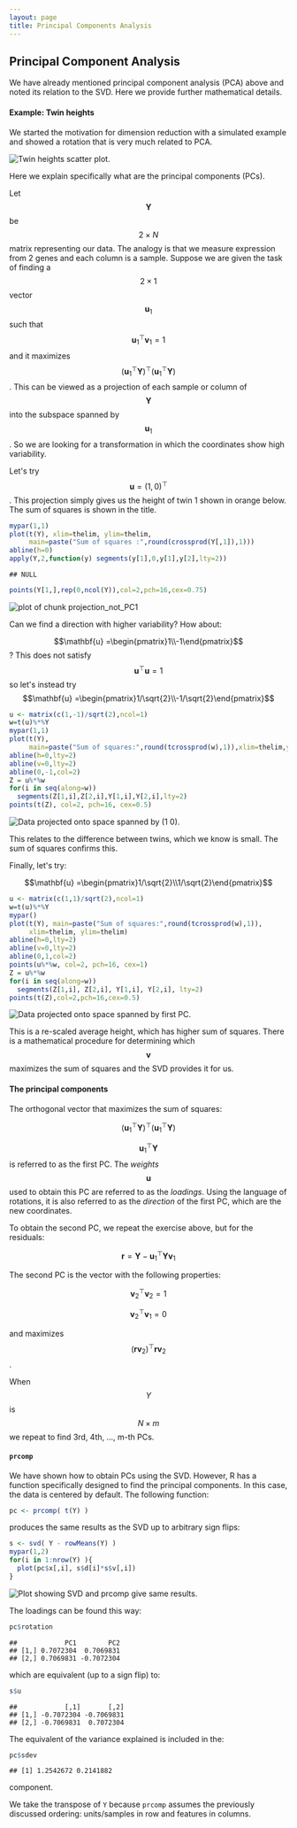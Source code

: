 ```yaml
---
layout: page
title: Principal Components Analysis
---
```




## Principal Component Analysis 

We have already mentioned principal component analysis (PCA) above and noted its relation to the SVD. Here we provide further mathematical details. 

#### Example: Twin heights

We started the motivation for dimension reduction with a simulated example and showed a rotation that is very much related to PCA.


![Twin heights scatter plot.](figure/PCA-simulate_twin_heights_again-1.png) 

Here we explain specifically what are the principal components (PCs).

Let $$\mathbf{Y}$$ be $$2 \times N$$ matrix representing our data. The analogy is that we measure expression from 2 genes and each column is a sample. Suppose we are given the task of finding a  $$2 \times 1$$ vector $$\mathbf{u}_1$$ such that $$\mathbf{u}_1^\top \mathbf{v}_1 = 1$$
and it maximizes $$(\mathbf{u}_1^\top\mathbf{Y})^\top (\mathbf{u}_1^\top\mathbf{Y})$$. This can be viewed as a projection of each sample or column of $$\mathbf{Y}$$ into the subspace spanned by $$\mathbf{u}_1$$. So we are looking for a transformation in which the coordinates show high variability.

Let's try $$\mathbf{u}=(1,0)^\top$$. This projection simply gives us the height of twin 1 shown in orange below. The sum of squares is shown in the title.


```r
mypar(1,1)
plot(t(Y), xlim=thelim, ylim=thelim,
     main=paste("Sum of squares :",round(crossprod(Y[,1]),1)))
abline(h=0)
apply(Y,2,function(y) segments(y[1],0,y[1],y[2],lty=2))
```

```
## NULL
```

```r
points(Y[1,],rep(0,ncol(Y)),col=2,pch=16,cex=0.75)
```

<img src="figure/PCA-projection_not_PC1-1.png" title="plot of chunk projection_not_PC1" alt="plot of chunk projection_not_PC1"  />

Can we find a direction with higher variability? How about:

$$\mathbf{u} =\begin{pmatrix}1\\-1\end{pmatrix}$$ ? This does not satisfy $$\mathbf{u}^\top\mathbf{u}= 1$$ so let's instead try
$$\mathbf{u} =\begin{pmatrix}1/\sqrt{2}\\-1/\sqrt{2}\end{pmatrix}$$ 


```r
u <- matrix(c(1,-1)/sqrt(2),ncol=1)
w=t(u)%*%Y
mypar(1,1)
plot(t(Y),
     main=paste("Sum of squares:",round(tcrossprod(w),1)),xlim=thelim,ylim=thelim)
abline(h=0,lty=2)
abline(v=0,lty=2)
abline(0,-1,col=2)
Z = u%*%w
for(i in seq(along=w))
  segments(Z[1,i],Z[2,i],Y[1,i],Y[2,i],lty=2)
points(t(Z), col=2, pch=16, cex=0.5)
```

![Data projected onto space spanned by (1 0).](figure/PCA-projection_not_PC1_either-1.png) 

This relates to the difference between twins, which we know is small. The sum of squares confirms this.

Finally, let's try:

$$\mathbf{u} =\begin{pmatrix}1/\sqrt{2}\\1/\sqrt{2}\end{pmatrix}$$ 


```r
u <- matrix(c(1,1)/sqrt(2),ncol=1)
w=t(u)%*%Y
mypar()
plot(t(Y), main=paste("Sum of squares:",round(tcrossprod(w),1)),
     xlim=thelim, ylim=thelim)
abline(h=0,lty=2)
abline(v=0,lty=2)
abline(0,1,col=2)
points(u%*%w, col=2, pch=16, cex=1)
Z = u%*%w
for(i in seq(along=w))
  segments(Z[1,i], Z[2,i], Y[1,i], Y[2,i], lty=2)
points(t(Z),col=2,pch=16,cex=0.5)
```

![Data projected onto space spanned by first PC.](figure/PCA-PC1-1.png) 

This is a re-scaled average height, which has higher sum of squares. There is a mathematical procedure for determining which $$\mathbf{v}$$ maximizes the sum of squares and the SVD provides it for us.

#### The principal components

The orthogonal vector that maximizes the sum of squares:

$$(\mathbf{u}_1^\top\mathbf{Y})^\top(\mathbf{u}_1^\top\mathbf{Y})$$ 

$$\mathbf{u}_1^\top\mathbf{Y}$$ is referred to as the first PC. The _weights_ $$\mathbf{u}$$ used to obtain this PC are referred to as the _loadings_. Using  the language of rotations, it is also referred to as the _direction_ of the first PC, which are the new coordinates.

To obtain the second PC, we repeat the exercise above, but for the residuals:

$$\mathbf{r} = \mathbf{Y} - \mathbf{u}_1^\top \mathbf{Yv}_1 $$

The second PC is the vector with the following properties: 

$$ \mathbf{v}_2^\top \mathbf{v}_2=1$$

$$ \mathbf{v}_2^\top \mathbf{v}_1=0$$ 

and maximizes  $$(\mathbf{rv}_2)^\top \mathbf{rv}_2$$.

When $$Y$$ is $$N \times m$$ we repeat to find 3rd, 4th, ..., m-th PCs.

#### `prcomp`

We have shown how to obtain PCs using the SVD. However, R has a function specifically designed to find the principal components. In this case, the data is centered by default. The following function: 


```r
pc <- prcomp( t(Y) )
```

produces the same results as the SVD up to arbitrary sign flips:


```r
s <- svd( Y - rowMeans(Y) )
mypar(1,2)
for(i in 1:nrow(Y) ){
  plot(pc$x[,i], s$d[i]*s$v[,i])
}
```

![Plot showing SVD and prcomp give same results.](figure/PCA-pca_svd-1.png) 

The loadings can be found this way:

```r
pc$rotation
```

```
##            PC1        PC2
## [1,] 0.7072304  0.7069831
## [2,] 0.7069831 -0.7072304
```
which are equivalent (up to a sign flip) to:

```r
s$u
```

```
##            [,1]       [,2]
## [1,] -0.7072304 -0.7069831
## [2,] -0.7069831  0.7072304
```
The equivalent of the variance explained is included in the: 

```r
pc$sdev
```

```
## [1] 1.2542672 0.2141882
```
component.



We take the transpose of `Y` because `prcomp` assumes the previously discussed ordering: units/samples in row and features in columns.




